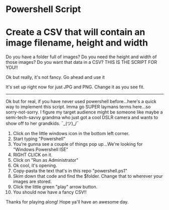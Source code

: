 # Powershell Script
# Create a CSV that will contain an image filename, height and width

Do you have a folder full of images?
Do you need the height and width of those images?
Do you want that data in a CSV?
THIS IS THE SCRIPT FOR YOU!!

Ok but really, it's not fancy.  Go ahead and use it

It's set up right now for just JPG and PNG.
Change it as you see fit.

----------------------------------------------

Ok but for real, if you have never used powershell before...here's a quick way to implement this script.  Imma go SUPER laymans terms here...so sorry-not-sorry.  I figure my target audience might be someone like maybe a semi-tech-savvy grandma who just got a cool DSLR camera and wants to show off to her grandkids.
¯\_(ツ)_/¯


1. Click on the little windows icon in the bottom left corner.
2. Start typing "Powershell"
3. You're gunna see a couple of things pop up...We're looking for "Windows Powershell ISE"
4. RIGHT CLICK on it.
5. Click on "Run as Administrator"
6. Ok cool, it's opening.
7. Copy-pasta the text that's in this repo "powershell.ps1"
8. Skim down that code and find the $folder.  Change that to wherever your images are stored.
9. Click the little green "play" arrow button.
10. You should now have a fancy CSV!!


Thanks for playing along!  Hope ya'll have an awesome day.
